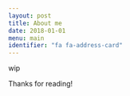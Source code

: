 ```yaml
---
layout: post
title: About me
date: 2018-01-01
menu: main
identifier: "fa fa-address-card"
---
```


wip

Thanks for reading!
